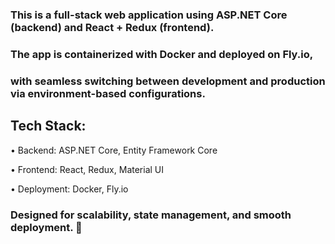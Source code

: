 ### This is a full-stack web application using ASP.NET Core (backend) and React + Redux (frontend).
### The app is containerized with Docker and deployed on Fly.io, 
### with seamless switching between development and production via environment-based configurations.

## Tech Stack:
•	Backend: ASP.NET Core, Entity Framework Core

•	Frontend: React, Redux, Material UI

•	Deployment: Docker, Fly.io

### Designed for scalability, state management, and smooth deployment. 🚀

